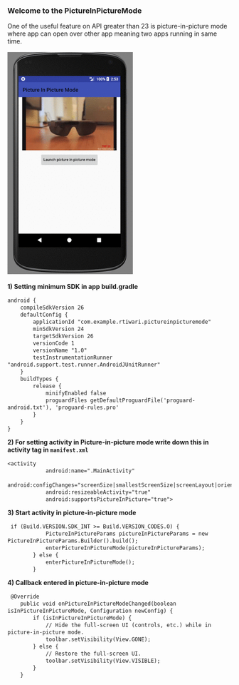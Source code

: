 ### Welcome to the PictureInPictureMode
One of the useful feature on API greater than 23 is picture-in-picture mode where app can open over other app meaning two apps running in same time.

![Picture in Picture mode](https://github.com/rajeshct/PictureInPictureMode/blob/master/picture%20in%20picture.gif)

**1) Setting minimum SDK in app build.gradle**
```
android {
    compileSdkVersion 26
    defaultConfig {
        applicationId "com.example.rtiwari.pictureinpicturemode"
        minSdkVersion 24
        targetSdkVersion 26
        versionCode 1
        versionName "1.0"
        testInstrumentationRunner "android.support.test.runner.AndroidJUnitRunner"
    }
    buildTypes {
        release {
            minifyEnabled false
            proguardFiles getDefaultProguardFile('proguard-android.txt'), 'proguard-rules.pro'
        }
    }
}
```
**2) For setting activity in Picture-in-picture mode write down this in activity tag in `manifest.xml`**

```
<activity
            android:name=".MainActivity"
            android:configChanges="screenSize|smallestScreenSize|screenLayout|orientation"
            android:resizeableActivity="true"
            android:supportsPictureInPicture="true">
```

**3) Start activity in picture-in-picture mode**

```
 if (Build.VERSION.SDK_INT >= Build.VERSION_CODES.O) {
            PictureInPictureParams pictureInPictureParams = new PictureInPictureParams.Builder().build();
            enterPictureInPictureMode(pictureInPictureParams);
        } else {
            enterPictureInPictureMode();
        }
``` 

**4) Callback entered in picture-in-picture mode**
```
 @Override
    public void onPictureInPictureModeChanged(boolean isInPictureInPictureMode, Configuration newConfig) {
        if (isInPictureInPictureMode) {
            // Hide the full-screen UI (controls, etc.) while in picture-in-picture mode.
            toolbar.setVisibility(View.GONE);
        } else {
            // Restore the full-screen UI.
            toolbar.setVisibility(View.VISIBLE);
        }
    }
```
